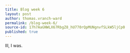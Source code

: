 ```yaml
---
title: Blog week 6
layout: post
author: thomas.vranch-ward
permalink: /blog-week-6/
source-id: 17h7AaGNWLX67RbgZ8_hU770rQpMUNgnvfSLkW5ljCp0
published: true
---
```

Ill, I was.

